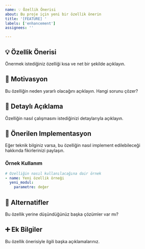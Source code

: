 ```yaml
---
name: 💡 Özellik Önerisi
about: Bu proje için yeni bir özellik önerin
title: '[FEATURE] '
labels: ['enhancement']
assignees: ''

---
```


## 💡 Özellik Önerisi
Önermek istediğiniz özelliği kısa ve net bir şekilde açıklayın.

## 🎯 Motivasyon
Bu özelliğin neden yararlı olacağını açıklayın. Hangi sorunu çözer?

## 📝 Detaylı Açıklama
Özelliğin nasıl çalışmasını istediğinizi detaylarıyla açıklayın.

## 🔧 Önerilen Implementasyon
Eğer teknik bilginiz varsa, bu özelliğin nasıl implement edilebileceği hakkında fikirlerinizi paylaşın.

### Örnek Kullanım
```yaml
# Özelliğin nasıl kullanılacağına dair örnek
- name: Yeni özellik örneği
  yeni_modul:
    parametre: değer
```

## 🤔 Alternatifler
Bu özellik yerine düşündüğünüz başka çözümler var mı?

## ➕ Ek Bilgiler
Bu özellik önerisiyle ilgili başka açıklamalarınız.
